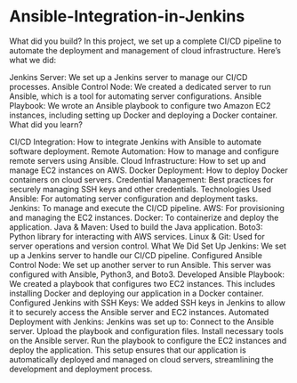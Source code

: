 # Ansible-Integration-in-Jenkins

What did you build? In this project, we set up a complete CI/CD pipeline to automate the deployment and management of cloud infrastructure. Here’s what we did:

Jenkins Server: We set up a Jenkins server to manage our CI/CD processes.
Ansible Control Node: We created a dedicated server to run Ansible, which is a tool for automating server configurations.
Ansible Playbook: We wrote an Ansible playbook to configure two Amazon EC2 instances, including setting up Docker and deploying a Docker container.
What did you learn?

CI/CD Integration: How to integrate Jenkins with Ansible to automate software deployment.
Remote Automation: How to manage and configure remote servers using Ansible.
Cloud Infrastructure: How to set up and manage EC2 instances on AWS.
Docker Deployment: How to deploy Docker containers on cloud servers.
Credential Management: Best practices for securely managing SSH keys and other credentials.
Technologies Used
Ansible: For automating server configuration and deployment tasks.
Jenkins: To manage and execute the CI/CD pipeline.
AWS: For provisioning and managing the EC2 instances.
Docker: To containerize and deploy the application.
Java & Maven: Used to build the Java application.
Boto3: Python library for interacting with AWS services.
Linux & Git: Used for server operations and version control.
What We Did
Set Up Jenkins: We set up a Jenkins server to handle our CI/CD pipeline.
Configured Ansible Control Node: We set up another server to run Ansible. This server was configured with Ansible, Python3, and Boto3.
Developed Ansible Playbook: We created a playbook that configures two EC2 instances. This includes installing Docker and deploying our application in a Docker container.
Configured Jenkins with SSH Keys: We added SSH keys in Jenkins to allow it to securely access the Ansible server and EC2 instances.
Automated Deployment with Jenkins: Jenkins was set up to:
Connect to the Ansible server.
Upload the playbook and configuration files.
Install necessary tools on the Ansible server.
Run the playbook to configure the EC2 instances and deploy the application.
This setup ensures that our application is automatically deployed and managed on cloud servers, streamlining the development and deployment process.
